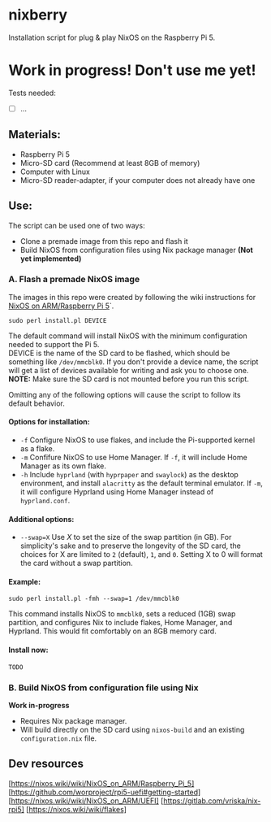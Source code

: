 
# nixberry
Installation script for plug & play NixOS on the Raspberry Pi 5.

# Work in progress! Don't use me yet!
Tests needed:
- [ ] ...

## Materials:
- Raspberry Pi 5 
- Micro-SD card (Recommend at least 8GB of memory)
- Computer with Linux
- Micro-SD reader-adapter, if your computer does not already have one

## Use:
The script can be used one of two ways:
- Clone a premade image from this repo and flash it 
- Build NixOS from configuration files using Nix package manager **(Not yet implemented)**

### A. Flash a premade NixOS image
The images in this repo were created by following the wiki instructions for [NixOS on ARM/Raspberry Pi 5](https://nixos.wiki/wiki/NixOS_on_ARM/Raspberry_Pi_5)`.

```
sudo perl install.pl DEVICE
```
The default command will install NixOS with the minimum configuration needed to support the Pi 5. <br>
DEVICE is the name of the SD card to be flashed, which should be something like `/dev/mmcblk0`.
If you don't provide a device name, the script will get a list of devices available for writing and ask you to choose one. <br>
**NOTE:** Make sure the SD card is not mounted before you run this script.

Omitting any of the following options will cause the script to follow its default behavior.

#### Options for installation:
- `-f` Configure NixOS to use flakes, and include the Pi-supported kernel as a flake. 
- `-m` Confifure NixOS to use Home Manager. If `-f`, it will include Home Manager as its own flake. 
- `-h` Include `hyprland` (with `hyprpaper` and `swaylock`) as the desktop environment, and install `alacritty` as the default terminal emulator. If `-m`, it will configure Hyprland using Home Manager instead of `hyprland.conf`.

#### Additional options:
- `--swap=X` Use *X* to set the size of the swap partition (in GB). 
For simplicity's sake and to preserve the longevity of the SD card, the choices for X are limited to `2` (default), `1`, and `0`. 
Setting X to 0 will format the card without a swap partition. 

#### Example:
```
sudo perl install.pl -fmh --swap=1 /dev/mmcblk0
```
This command installs NixOS to `mmcblk0`, sets a reduced (1GB) swap partition, and configures Nix to include flakes, Home Manager, and Hyprland. This would fit comfortably on an 8GB memory card.

#### Install now:
```
TODO
```


### B. Build NixOS from configuration file using Nix
**Work in-progress**
- Requires Nix package manager. 
- Will build directly on the SD card using `nixos-build` and an existing `configuration.nix` file.

## Dev resources
[https://nixos.wiki/wiki/NixOS_on_ARM/Raspberry_Pi_5]
[https://github.com/worproject/rpi5-uefi#getting-started]
[https://nixos.wiki/wiki/NixOS_on_ARM/UEFI]
[https://gitlab.com/vriska/nix-rpi5]
[https://nixos.wiki/wiki/flakes]

